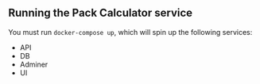 ## Running the Pack Calculator service
You must run `docker-compose up`, which will spin up the following services:
- API
- DB
- Adminer
- UI

